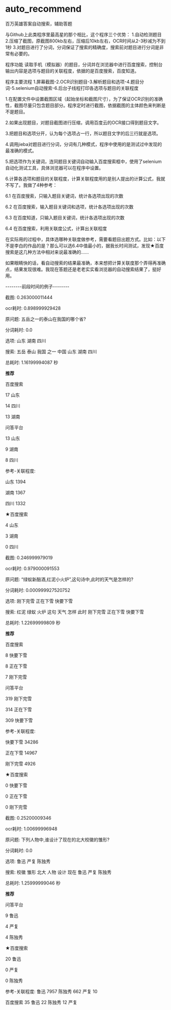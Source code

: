 # auto_recommend
百万英雄答案自动搜索，辅助答题

与Github上此类程序里最高星的那个相比，这个程序三个优势：
1.自动检测题目
2.压缩了截图，原截图800kb左右，压缩后10kb左右，OCR时间从2-3秒减为不到1秒
3.对题目进行了分词，分词保证了搜索的精确度，搜索前对题目进行分词是非常有必要的。

程序功能
读取手机（模拟器）的题目，分词并在浏览器中进行百度搜索，控制台输出内容是选项与题目的关联程度，依据的是百度搜索，百度知道。

程序主要流程
1.屏幕截图-2.OCR识别题目-3.解析题目和选项-4.题目分词-5.selenium自动搜索-6.后台子线程打印各选项与题目的关联程度

1.在配置文件中设置截图区域（起始坐标和截图尺寸），为了保证OCR识别的准确性，截图尽量只包含题目部分。程序定时进行截图，依据截图的主体颜色来判断是不是题目。

2.如果出现题目，对题目截图进行压缩，调用百度云的OCR接口得到题目文字。

3.把题目和选项分开，认为每个选项占一行，所以题目文字的后三行就是选项。

4.调用jieba对题目进行分词，分词有几种模式，程序中使用的是测试过中发现的最准确的模式。

5.把选项作为关键词，连同题目关键词自动输入百度搜索框中，使用了selenium自动化测试工具，具体浏览器可以在程序中设置。

6.计算各选项和题目的关联程度，计算关联程度用的是别人提出的计算公式，我就不写了。我做了4种参考：

  6.1 在百度搜索，只输入题目关键词，统计各选项出现的次数
  
  6.2 在百度搜索，输入题目关键词和选项，统计各选项出现的次数
  
  6.3 在百度知道，只输入题目关键词，统计各选项出现的次数
  
  6.4 在百度搜索，利用关联度公式，计算出关联程度
  
在实际用的过程中，具体选哪种关联度做参考，需要看题目出题方式。比如：以下不是李白的作品的是？那么可以选6.4中值最小的，据我长时间测试，发现★百度搜索是这几种方法中相对来说最准确的......

如果眼睛快的话，看自动搜索的结果最准确，本来想把计算关联度那个弄得再准确点，结果发现很难。我现在答题还是老老实实看浏览器的自动搜索结果了，挺好用。

--------前段时间的例子--------

截图: 0.263000011444

ocr耗时: 0.898999929428

原问题: 五岳之一的泰山在我国的哪个省?

分词耗时: 0.0

选项: 山东 湖南 四川 

搜索: 五岳 泰山 我国 之一  中国 山东 湖南 四川

总耗时: 1.16199994087 秒

**推荐**

百度搜索

17	山东

14	四川

13	湖南

问答平台

13	山东

9	湖南

8	四川

参考-关联程度:

山东	1394

湖南	1367

四川	1332

★百度搜索

4	山东

3	湖南

0	四川

截图: 0.246999979019

ocr耗时: 0.979000091553

原问题: “绿蚁新醅酒,红泥小火炉”,这句诗中,此时的天气是怎样的?

分词耗时: 0.000999927520752

选项: 刚下完雪 正在下雪 快要下雪 

搜索: 红泥 绿蚁 火炉 这句 天气 怎样 此时  刚下完雪 正在下雪 快要下雪

总耗时: 1.22699999809 秒

**推荐**

百度搜索

8	快要下雪

8	正在下雪

7	刚下完雪

问答平台

319	刚下完雪

314	正在下雪

309	快要下雪

参考-关联程度:

快要下雪	34286

正在下雪	14967

刚下完雪	4926

★百度搜索

0	快要下雪

0	正在下雪

0	刚下完雪

截图: 0.25200009346

ocr耗时: 1.00699996948

原问题: 下列人物中,谁设计了现在的北大校徽的雏形?

分词耗时: 0.0

选项: 鲁迅 严复 陈独秀 

搜索: 校徽 雏形 北大 人物 设计 现在  鲁迅 严复 陈独秀

总耗时: 1.25999999046 秒

**推荐**

问答平台

9	鲁迅

4	严复

4	陈独秀

★百度搜索

20	鲁迅

0	严复

0	陈独秀

参考-关联程度:
鲁迅	7957
陈独秀	662
严复	10

百度搜索
35	鲁迅
22	陈独秀
12	严复
